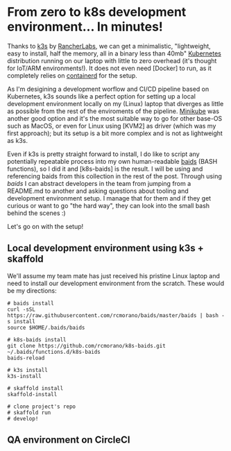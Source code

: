 # From zero to k8s development environment... In minutes!

Thanks to [k3s] by [RancherLabs], we can get a minimalistic, "lightweight, easy to install, half the memory, all in a binary less than 40mb" [Kubernetes] distribution running on our laptop with little to zero overhead (it's thought for IoT/ARM environments!). 
It does not even need [Docker] to run, as it completely relies on [containerd] for the setup.

As I'm desigining a development worflow and CI/CD pipeline based on Kubernetes, k3s sounds like a perfect option for setting up a local development environment locally on my (Linux) laptop that diverges as little as possible from the rest of the enviroments of the pipeline.
[Minikube] was another good option and it's the most suitable way to go for other base-OS such as MacOS, or even for Linux using [KVM2] as driver (which was my first approach); but its setup is a bit more complex and is not as lightweight as k3s.

Even if k3s is pretty straight forward to install, I do like to script any potentially repeatable process into my own human-readable [baids] (BASH functions), so I did it and [k8s-baids] is the result. I will be using and referencing baids from this collection in the rest of the post.
Through using _baids_ I can abstract developers in the team from jumping from a README.md to another and asking questions about tooling and development environment setup. I manage that for them and if they get curious or want to go "the hard way", they can look into the small bash behind the scenes :)

Let's go on with the setup!

## Local development environment using k3s + skaffold 

We'll assume my team mate has just received his pristine Linux laptop and need to install our development environment from the scratch. These would be my directions:

```
# baids install
curl -sSL https://raw.githubusercontent.com/rcmorano/baids/master/baids | bash -s install
source $HOME/.baids/baids

# k8s-baids install
git clone https://github.com/rcmorano/k8s-baids.git ~/.baids/functions.d/k8s-baids
baids-reload

# k3s install
k3s-install

# skaffold install
skaffold-install

# clone project's repo
# skaffold run
# develop!
```

## QA environment on CircleCI

## 

[baids]: https://github.com/rcmorano/baids
[containerd]: https://containerd.io/
[k3s]: https://github.com/rancher/k3s
[kubectl]: https://github.com/kubernetes/kubectl
[Kubernetes]: https://kubernetes.io/
[kompose]: https://github.com/kubernetes/kompose
[minikube]: https://github.com/kubernetes/minikube
[RancherLabs]: https://rancher.com/about/
[skaffold]: https://github.com/GoogleContainerTools/skaffold
